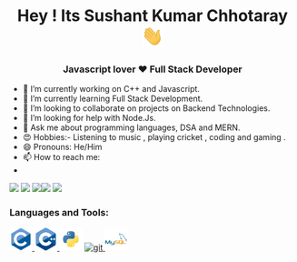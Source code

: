 <h1 align="center">Hey ! Its Sushant Kumar Chhotaray <img src="https://raw.githubusercontent.com/ABSphreak/ABSphreak/master/gifs/Hi.gif" width="38px"></h1> 
<h3 align="center">Javascript lover ❤️  Full Stack Developer</h3>



- 🔭 I’m currently working on C++ and Javascript.
- 🌱 I’m currently learning Full Stack Development. 
- 👯 I’m looking to collaborate on projects on Backend Technologies.
- 🤔 I’m looking for help with Node.Js.
- 💬 Ask me about programming languages, DSA and MERN.
- 😍 Hobbies:- Listening to music , playing cricket , coding and gaming .
- 😄 Pronouns: He/Him
- 📫 How to reach me:
- 
<a>[<img src="https://img.icons8.com/fluent/40/000000/gmail-new.png"/>](mailto:skchhotarayskc@gmail.com)</a>  <a>[<img src="https://img.icons8.com/color/40/000000/linkedin.png"/>](https://www.linkedin.com/in/skchhotarayskc)</a> <a>[<img src="https://img.icons8.com/color/40/000000/twitter--v1.png"/>](https://twitter.com/skchhotarayskc)</a><a>[<img src="https://img.icons8.com/fluent/40/000000/facebook-new.png"/>](https://www.facebook.com/skchhotaray.skc)</a> <a>[<img src="https://img.icons8.com/fluent/40/000000/instagram-new.png"/>](https://www.instagram.com/skchhotarayskc/)






<h3 align="left">Languages and Tools:</h3>
</a> <a href="https://www.cprogramming.com/" target="_blank"> <img src="https://raw.githubusercontent.com/devicons/devicon/master/icons/c/c-original.svg" alt="c" width="40" height="40"/> </a> <a href="https://www.w3schools.com/cpp/" target="_blank"> <img src="https://raw.githubusercontent.com/devicons/devicon/master/icons/cplusplus/cplusplus-original.svg" alt="cplusplus" width="40" height="40"/> </a> <img src="https://raw.githubusercontent.com/github/explore/80688e429a7d4ef2fca1e82350fe8e3517d3494d/topics/python/python.png" width="40" height="40" /> <a href="https://git-scm.com/" target="_blank"> <img src="https://www.vectorlogo.zone/logos/git-scm/git-scm-icon.svg" alt="git" width="40" height="40"/> </a> </a> <a href="https://www.mysql.com/" target="_blank"> <img src="https://raw.githubusercontent.com/devicons/devicon/master/icons/mysql/mysql-original-wordmark.svg" alt="mysql" width="40" height="40"/> </a>
